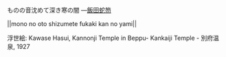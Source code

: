 ものの音沈めて深き寒の闇
—[飯田蛇笏](https://ja.wikipedia.org/wiki/飯田蛇笏)

||mono no oto shizumete fukaki kan no yami||

浮世絵: Kawase Hasui, Kannonji Temple in Beppu- Kankaiji Temple - 別府温泉, 1927